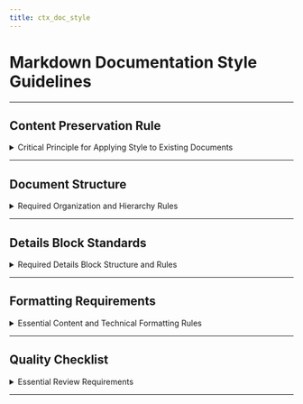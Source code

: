 ```yaml
---
title: ctx_doc_style
---
```


# Markdown Documentation Style Guidelines

---

## Content Preservation Rule

<details>
<summary>Critical Principle for Applying Style to Existing Documents</summary>

---

**When applying this markdown style to existing documents, preserve all original content exactly. Only change structure, organization, and formatting.**

### What Must Be Preserved
- **All text content** - every word, sentence, and paragraph
- **All technical information** - code examples, API details, specifications
- **All data** - tables, lists, numbers, values, measurements
- **All links and references** - URLs, file paths, citations

### What Can Be Changed
- **Section organization** - reorganizing content into appropriate details blocks
- **Header hierarchy** - adjusting ## ### #### levels for consistency
- **Content grouping** - moving related content together
- **Bullet point formatting** - converting paragraphs to bullet points while preserving all information

---

</details>

---

## Document Structure

<details>
<summary>Required Organization and Hierarchy Rules</summary>

---

### Front Matter (Required)
```yaml
---
title: document_name_in_snake_case
---
```

### Section ## Rules (Main Sections)
- **Always use `---` separators** before and after ## sections
- **Topic dividers only** - no content directly under ## sections
- **Example**:
  ```markdown
  ---
  ## Main Section A
  ---
  ## Main Section B
  ---
  ```

### Section ### Rules (Subsections)
- **Must have at most one `<details><summary>` block** containing all content
- **NO content outside details blocks** at subsection level
- **NO separators between ### sections** at the same level
- **Example**:
  ```markdown
  ### Subsection A
  <details>
  <summary>Content description</summary>
  ---
  All content here
  ---
  </details>

  ### Subsection B
  <details>
  <summary>Content description</summary>
  ---
  All content here
  ---
  </details>
  ```

### Section #### Rules (Subsubsections)
- **Exist only within details blocks**
- **Always separated by `---` horizontal rules**
- **Example**:
  ```markdown
  <details>
  <summary>Content description</summary>
  ---
  
  #### First Subsubsection
  Content here
  
  ---
  
  #### Second Subsubsection
  Content here
  
  ---
  </details>
  ```

### Critical Separator Rules
- **`---` separators are ONLY used**:
  - Between ## level sections (main sections)
  - At start and end of details blocks
  - Between #### sections within details blocks
- **NEVER use `---` separators**:
  - Between ### level sections
  - Outside of the above specified locations

---

</details>

---

## Details Block Standards

<details>
<summary>Required Details Block Structure and Rules</summary>

---

### Mandatory Structure
- **Start with `---`** immediately after opening `<details>` tag
- **End with `---`** before closing `</details>` tag
- **Use descriptive summary text** - "Implementation Strategies," not "Details"

### Complete Details Block Template
```markdown
<details>
<summary>Clear description of what this section covers</summary>

---

- Content in bullet points
- All related information

#### Subsubsection (if needed)

Specific content for this subtopic

---

#### Another Subsubsection (if needed)

More specific content

---

</details>
```

### Summary Text Guidelines
- **Be descriptive and specific**: "Implementation Strategies," "Performance Metrics"
- **Use action-oriented language**: "Configure," "Implement," "Analyze"
- **Indicate content scope**: "Comprehensive Guide," "Essential Concepts"
- **Avoid vague text**: "Details," "More Information," "Click to Expand"

---

</details>

---

## Formatting Requirements

<details>
<summary>Essential Content and Technical Formatting Rules</summary>

---

### Content Format
- **All content must be bullet points** - break paragraphs into focused bullets
- **One concept per bullet point** - keep each bullet focused on single idea
- **No numbered elements** - use descriptive headings and bullet points only
- **Wrap symbols in backticks** - `<0.2%`, `$800K` to prevent markdown parsing issues

### Block Element Indentation (Critical)
- **All block elements must be indented 2 spaces from their parent**
- Applies to: code blocks (```), YAML blocks, Mermaid charts, tables
- Example:
  ```markdown
  - Parent bullet point
    ```yaml
    key: value
    ```
  - Parent with table
    | Col1 | Col2 |
    |------|------|
    | Data | Item |
  ```

### Technical Elements
- Use fenced code blocks with language specification
- Include proper indentation for all block elements
- Use tables for structured data with consistent formatting
- Bold important terms in first column of tables

---

</details>

---

## Quality Checklist

<details>
<summary>Essential Review Requirements</summary>

---

### Structure Review
- [ ] YAML front matter present with snake_case title
- [ ] Every subsection (###) has at most one details block
- [ ] Main sections (##) separated by `---` horizontal rules
- [ ] NO separators between ### level sections
- [ ] Details blocks start and end with `---` separators
- [ ] Subsubsections (####) within details blocks separated by `---`
- [ ] Summary text is descriptive and specific

### Content Review
- [ ] All content formatted as bullet points
- [ ] Block elements properly indented under parent items
- [ ] No numbered headings or bullet points
- [ ] All original content preserved when applying style
- [ ] Technical symbols wrapped in backticks

### Technical Review
- [ ] Code blocks have language specification
- [ ] Tables are consistently formatted
- [ ] All functions/APIs documented with parameters
- [ ] Examples are functional and relevant

---

</details>

--- 